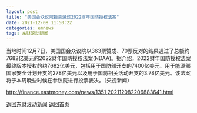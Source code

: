 ```yaml
---
layout: post
title: "美国会众议院投票通过2022财年国防授权法案"
date: 2021-12-08 11:50:22
categories: emnews
tags: 东财滚动新闻
---
```


当地时间12月7日，美国国会众议院以363票赞成、70票反对的结果通过了总额约7682亿美元的2022财年国防授权法案(NDAA)。据介绍，2022财年国防授权法案最终版本授权的约7682亿美元，包括用于国防部开支的7400亿美元、用于能源部国家安全计划开支的278亿美元以及用于国防相关活动开支的3.78亿美元。该法案将于本周晚些时候在参议院进行投票表决。（央视新闻）

<http://finance.eastmoney.com/news/1351,202112082206883641.html>

[返回东财滚动新闻](//finews.withounder.com/emnews/)
[返回首页](//finews.withounder.com/)